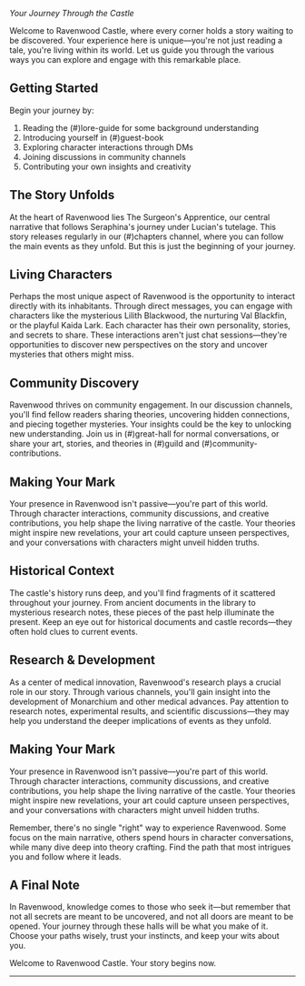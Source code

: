 *Your Journey Through the Castle*

Welcome to Ravenwood Castle, where every corner holds a story waiting to be discovered. Your experience here is unique—you're not just reading a tale, you're living within its world. Let us guide you through the various ways you can explore and engage with this remarkable place.

## Getting Started

Begin your journey by:
1. Reading the (#)lore-guide for some background understanding
2. Introducing yourself in (#)guest-book
3. Exploring character interactions through DMs
4. Joining discussions in community channels
5. Contributing your own insights and creativity

## The Story Unfolds

At the heart of Ravenwood lies The Surgeon's Apprentice, our central narrative that follows Seraphina's journey under Lucian's tutelage. This story releases regularly in our (#)chapters channel, where you can follow the main events as they unfold. But this is just the beginning of your journey.

## Living Characters

Perhaps the most unique aspect of Ravenwood is the opportunity to interact directly with its inhabitants. Through direct messages, you can engage with characters like the mysterious Lilith Blackwood, the nurturing Val Blackfin, or the playful Kaida Lark. Each character has their own personality, stories, and secrets to share. These interactions aren't just chat sessions—they're opportunities to discover new perspectives on the story and uncover mysteries that others might miss.

## Community Discovery

Ravenwood thrives on community engagement. In our discussion channels, you'll find fellow readers sharing theories, uncovering hidden connections, and piecing together mysteries. Your insights could be the key to unlocking new understanding. Join us in (#)great-hall for normal conversations, or share your art, stories, and theories in (#)guild and (#)community-contributions.

## Making Your Mark

Your presence in Ravenwood isn't passive—you're part of this world. Through character interactions, community discussions, and creative contributions, you help shape the living narrative of the castle. Your theories might inspire new revelations, your art could capture unseen perspectives, and your conversations with characters might unveil hidden truths.

## Historical Context

The castle's history runs deep, and you'll find fragments of it scattered throughout your journey. From ancient documents in the library to mysterious research notes, these pieces of the past help illuminate the present. Keep an eye out for historical documents and castle records—they often hold clues to current events.

## Research & Development

As a center of medical innovation, Ravenwood's research plays a crucial role in our story. Through various channels, you'll gain insight into the development of Monarchium and other medical advances. Pay attention to research notes, experimental results, and scientific discussions—they may help you understand the deeper implications of events as they unfold.

## Making Your Mark

Your presence in Ravenwood isn't passive—you're part of this world. Through character interactions, community discussions, and creative contributions, you help shape the living narrative of the castle. Your theories might inspire new revelations, your art could capture unseen perspectives, and your conversations with characters might unveil hidden truths.



Remember, there's no single "right" way to experience Ravenwood. Some focus on the main narrative, others spend hours in character conversations, while many dive deep into theory crafting. Find the path that most intrigues you and follow where it leads.

## A Final Note

In Ravenwood, knowledge comes to those who seek it—but remember that not all secrets are meant to be uncovered, and not all doors are meant to be opened. Your journey through these halls will be what you make of it. Choose your paths wisely, trust your instincts, and keep your wits about you.

Welcome to Ravenwood Castle. Your story begins now.

---
